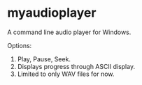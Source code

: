 myaudioplayer
=============

A command line audio player for Windows.

Options:
1) Play, Pause, Seek.
2) Displays progress through ASCII display.
3) Limited to only WAV files for now.
